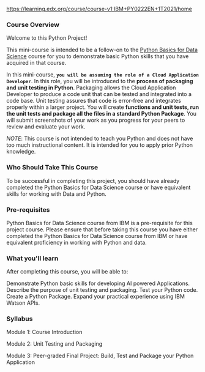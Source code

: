 https://learning.edx.org/course/course-v1:IBM+PY0222EN+1T2021/home

### Course Overview
Welcome to this Python Project!  

This mini-course is intended to be a follow-on to the [Python Basics for Data Science](https://www.edx.org/course/python-basics-for-data-science) course for you to demonstrate basic Python skills that you have acquired in that course.

In this mini-course, **`you will be assuming the role of a Cloud Application Developer`**.  In this role, you will be introduced to the **process of packaging and unit testing in Python**.  Packaging allows the Cloud Application Developer to produce a code unit that can be tested and integrated into a code base. Unit testing assures that code is error-free and integrates properly within a larger project.  You will create **functions and unit tests, run the unit tests and package all the files in a standard Python Package**.  You will submit screenshots of your work as you progress for your peers to review and evaluate your work.

*NOTE*: This course is not intended to teach you Python and does not have too much instructional content. It is intended for you to apply prior Python knowledge.

### Who Should Take This Course

To be successful in completing this project, you should have already completed the Python Basics for Data Science  course or have equivalent skills for working with Data and Python.

### Pre-requisites

Python Basics for Data Science  course from IBM is a pre-requisite for this project course. Please ensure that before taking this course you have either completed the Python Basics for Data Science  course from IBM or have equivalent proficiency in working with Python and data.

### What you'll learn

After completing this course, you will be able to:

Demonstrate Python basic skills for developing AI powered Applications.
Describe the purpose of unit testing and packaging.
Test your Python code.
Create a Python Package.
Expand your practical experience using IBM Watson APIs.


### Syllabus

Module 1: Course Introduction

Module 2: Unit Testing and Packaging

Module 3: Peer-graded Final Project: Build, Test and Package your Python Application
